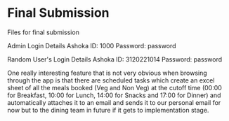 # Final Submission
 Files for final submission

Admin Login Details
Ashoka ID: 1000
Password: password

Random User's Login Details
Ashoka ID: 3120221014
Password: password

One really interesting feature that is not very obvious when browsing through the app is that there are scheduled tasks which create an excel sheet of all the meals booked (Veg and Non Veg) at the cutoff time (00:00 for Breakfast, 10:00 for Lunch, 14:00 for Snacks and 17:00 for Dinner) and automatically attaches it to an email and sends it to our personal email for now but to the dining team in future if it gets to implementation stage.
